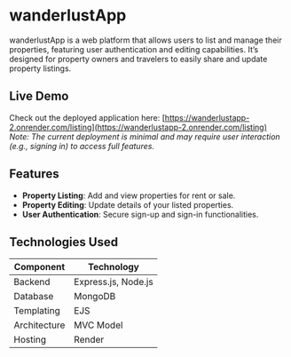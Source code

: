 # wanderlustApp

wanderlustApp is a web platform that allows users to list and manage their properties, featuring user authentication and editing capabilities. It’s designed for property owners and travelers to easily share and update property listings.

## Live Demo
Check out the deployed application here: [https://wanderlustapp-2.onrender.com/listing](https://wanderlustapp-2.onrender.com/listing)  
*Note: The current deployment is minimal and may require user interaction (e.g., signing in) to access full features.*

## Features
- **Property Listing**: Add and view properties for rent or sale.
- **Property Editing**: Update details of your listed properties.
- **User Authentication**: Secure sign-up and sign-in functionalities.

## Technologies Used
| Component       | Technology         |
|-----------------|--------------------|
| Backend         | Express.js, Node.js |
| Database        | MongoDB           |
| Templating      | EJS               |
| Architecture    | MVC Model         |
| Hosting         | Render            |


